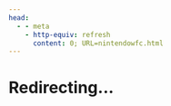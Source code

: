 ```yaml
---
head:
  - - meta
    - http-equiv: refresh
      content: 0; URL=nintendowfc.html
---
```


# Redirecting...
